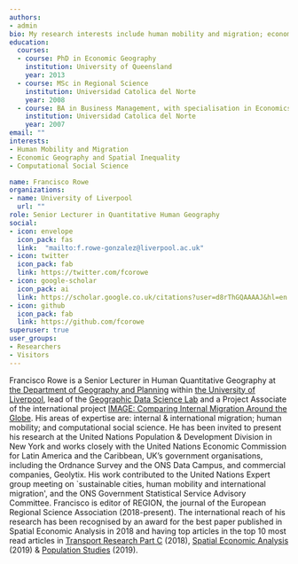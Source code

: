 ```yaml
---
authors:
- admin
bio: My research interests include human mobility and migration; economic geography and spatial inequality; computational social science.
education:
  courses:
  - course: PhD in Economic Geography
    institution: University of Queensland
    year: 2013
  - course: MSc in Regional Science
    institution: Universidad Catolica del Norte
    year: 2008
  - course: BA in Business Management, with specialisation in Economics
    institution: Universidad Catolica del Norte
    year: 2007
email: ""
interests:
- Human Mobility and Migration
- Economic Geography and Spatial Inequality
- Computational Social Science

name: Francisco Rowe
organizations:
- name: University of Liverpool
  url: ""
role: Senior Lecturer in Quantitative Human Geography
social:
- icon: envelope
  icon_pack: fas
  link:  "mailto:f.rowe-gonzalez@liverpool.ac.uk"
- icon: twitter
  icon_pack: fab
  link: https://twitter.com/fcorowe
- icon: google-scholar
  icon_pack: ai
  link: https://scholar.google.co.uk/citations?user=d8rThGQAAAAJ&hl=en
- icon: github
  icon_pack: fab
  link: https://github.com/fcorowe
superuser: true
user_groups:
- Researchers
- Visitors
---
```


Francisco Rowe is a Senior Lecturer in Human Quantitative Geography at [the Department of Geography and Planning](http://www.liv.ac.uk/geography-and-planning/) within [the University of Liverpool](https://www.liverpool.ac.uk), lead of the [Geographic Data Science Lab](http://geographicdatascience.com) and a Project Associate of the international project [IMAGE: Comparing Internal Migration Around the Globe](https://imageproject.com.au/project-team/). His areas of expertise are: internal & international migration; human mobility; and computational social science. He has been invited to present his research at the United Nations Population & Development Division in New York and works closely with the United Nations Economic Commission for Latin America and the Caribbean, UK’s government organisations, including the Ordnance Survey and the ONS Data Campus, and commercial companies, Geolytix. His work contributed to the United Nations Expert group meeting on `sustainable cities, human mobility and international migration', and the ONS Government Statistical Service Advisory Committee. Francisco is editor of REGION, the journal of the European Regional Science Association (2018-present). The international reach of his research has been recognised by an award for the best paper published in Spatial Economic Analysis in 2018 and having top articles in the top 10 most read articles in [Transport Research Part C](https://doi.org/10.1016/j.trc.2017.11.005) (2018), [Spatial Economic Analysis](https://doi.org/10.1080/17421772.2017.1273541) (2019) & [Population Studies](https://doi.org/10.1080/00324728.2017.1416155) (2019).

